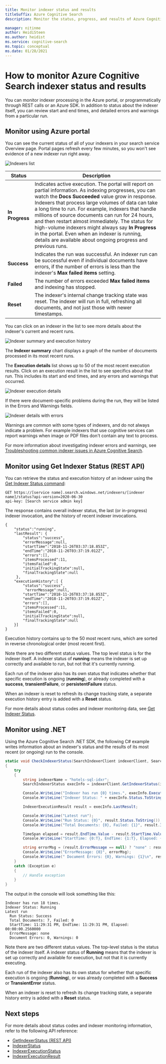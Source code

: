 ```yaml
---
title: Monitor indexer status and results
titleSuffix: Azure Cognitive Search
description: Monitor the status, progress, and results of Azure Cognitive Search indexers in the Azure portal, using the REST API, or the .NET SDK.

manager: nitinme
author: HeidiSteen
ms.author: heidist
ms.service: cognitive-search
ms.topic: conceptual
ms.date: 01/28/2021
---
```


# How to monitor Azure Cognitive Search indexer status and results

You can monitor indexer processing in the Azure portal, or programmatically through REST calls or an Azure SDK. In addition to status about the indexer itself, you can review start and end times, and detailed errors and warnings from a particular run.

## Monitor using Azure portal

You can see the current status of all of your indexers in your search service Overview page. Portal pages refresh every few minutes, so you won't see evidence of a new indexer run right away.

   ![Indexers list](media/search-monitor-indexers/indexers-list.png "Indexers list")

| Status | Description |
|--------|-------------|
| **In Progress** | Indicates active execution. The portal will report on partial information. As indexing progresses, you can watch the **Docs Succeeded** value grow in response. Indexers that process large volumes of data can take a long time to run. For example, indexers that handle millions of source documents can run for 24 hours, and then restart almost immediately. The status for high-volume indexers might always say **In Progress** in the portal. Even when an indexer is running, details are available about ongoing progress and previous runs. |
| **Success** | Indicates the run was successful. An indexer run can be successful even if individual documents have errors, if the number of errors is less than the indexer's **Max failed items** setting. |
| **Failed** | The number of errors exceeded **Max failed items** and indexing has stopped. |
| **Reset** | The indexer's internal change tracking state was reset. The indexer will run in full, refreshing all documents, and not just those with newer timestamps. |

You can click on an indexer in the list to see more details about the indexer's current and recent runs.

   ![Indexer summary and execution history](media/search-monitor-indexers/indexer-summary.png "Indexer summary and execution history")

The **Indexer summary** chart displays a graph of the number of documents processed in its most recent runs.

The **Execution details** list shows up to 50 of the most recent execution results. Click on an execution result in the list to see specifics about that run. This includes its start and end times, and any errors and warnings that occurred.

   ![Indexer execution details](media/search-monitor-indexers/indexer-execution.png "Indexer execution details")

If there were document-specific problems during the run, they will be listed in the Errors and Warnings fields.

   ![Indexer details with errors](media/search-monitor-indexers/indexer-execution-error.png "Indexer details with errors")

Warnings are common with some types of indexers, and do not always indicate a problem. For example indexers that use cognitive services can report warnings when image or PDF files don't contain any text to process. 

For more information about investigating indexer errors and warnings, see [Troubleshooting common indexer issues in Azure Cognitive Search](search-indexer-troubleshooting.md).

## Monitor using Get Indexer Status (REST API)

You can retrieve the status and execution history of an indexer using the [Get Indexer Status command](/rest/api/searchservice/get-indexer-status):

```http
GET https://[service name].search.windows.net/indexers/[indexer name]/status?api-version=2020-06-30
api-key: [Search service admin key]
```

The response contains overall indexer status, the last (or in-progress) indexer invocation, and the history of recent indexer invocations.

```output
{
    "status":"running",
    "lastResult": {
        "status":"success",
        "errorMessage":null,
        "startTime":"2018-11-26T03:37:18.853Z",
        "endTime":"2018-11-26T03:37:19.012Z",
        "errors":[],
        "itemsProcessed":11,
        "itemsFailed":0,
        "initialTrackingState":null,
        "finalTrackingState":null
     },
    "executionHistory":[ {
        "status":"success",
         "errorMessage":null,
        "startTime":"2018-11-26T03:37:18.853Z",
        "endTime":"2018-11-26T03:37:19.012Z",
        "errors":[],
        "itemsProcessed":11,
        "itemsFailed":0,
        "initialTrackingState":null,
        "finalTrackingState":null
    }]
}
```

Execution history contains up to the 50 most recent runs, which are sorted in reverse chronological order (most recent first).

Note there are two different status values. The top level status is for the indexer itself. A indexer status of **running** means the indexer is set up correctly and available to run, but not that it's currently running.

Each run of the indexer also has its own status that indicates whether that specific execution is ongoing (**running**), or already completed with a **success**, **transientFailure**, or **persistentFailure** status. 

When an indexer is reset to refresh its change tracking state, a separate execution history entry is added with a **Reset** status.

For more details about status codes and indexer monitoring data, see [Get Indexer Status](/rest/api/searchservice/get-indexer-status).

## Monitor using .NET

Using the Azure Cognitive Search .NET SDK, the following C# example writes information about an indexer's status and the results of its most recent (or ongoing) run to the console.

```csharp
static void CheckIndexerStatus(SearchIndexerClient indexerClient, SearchIndexer indexer)
{
    try
    {
        string indexerName = "hotels-sql-idxr";
        SearchIndexerStatus execInfo = indexerClient.GetIndexerStatus(indexerName);

        Console.WriteLine("Indexer has run {0} times.", execInfo.ExecutionHistory.Count);
        Console.WriteLine("Indexer Status: " + execInfo.Status.ToString());

        IndexerExecutionResult result = execInfo.LastResult;

        Console.WriteLine("Latest run");
        Console.WriteLine("Run Status: {0}", result.Status.ToString());
        Console.WriteLine("Total Documents: {0}, Failed: {1}", result.ItemCount, result.FailedItemCount);

        TimeSpan elapsed = result.EndTime.Value - result.StartTime.Value;
        Console.WriteLine("StartTime: {0:T}, EndTime: {1:T}, Elapsed: {2:t}", result.StartTime.Value, result.EndTime.Value, elapsed);

        string errorMsg = (result.ErrorMessage == null) ? "none" : result.ErrorMessage;
        Console.WriteLine("ErrorMessage: {0}", errorMsg);
        Console.WriteLine(" Document Errors: {0}, Warnings: {1}\n", result.Errors.Count, result.Warnings.Count);
    }
    catch (Exception e)
    {
        // Handle exception
    }
}
```

The output in the console will look something like this:

```output
Indexer has run 18 times.
Indexer Status: Running
Latest run
  Run Status: Success
  Total Documents: 7, Failed: 0
  StartTime: 11:29:31 PM, EndTime: 11:29:31 PM, Elapsed: 00:00:00.2560000
  ErrorMessage: none
  Document Errors: 0, Warnings: 0
```

Note there are two different status values. The top-level status is the status of the indexer itself. A indexer status of **Running** means that the indexer is set up correctly and available for execution, but not that it is currently executing.

Each run of the indexer also has its own status for whether that specific execution is ongoing (**Running**), or was already completed with a **Success** or **TransientError** status. 

When an indexer is reset to refresh its change tracking state, a separate history entry is added with a **Reset** status.

## Next steps

For more details about status codes and indexer monitoring information, refer to the following API reference:

* [GetIndexerStatus (REST API)](/rest/api/searchservice/get-indexer-status)
* [IndexerStatus](/dotnet/api/azure.search.documents.indexes.models.indexerstatus)
* [IndexerExecutionStatus](/dotnet/api/azure.search.documents.indexes.models.indexerexecutionstatus)
* [IndexerExecutionResult](/dotnet/api/azure.search.documents.indexes.models.indexerexecutionresult)